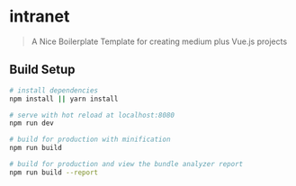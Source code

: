 # intranet

> A Nice Boilerplate Template for creating medium plus Vue.js projects

## Build Setup

``` bash
# install dependencies
npm install || yarn install

# serve with hot reload at localhost:8080
npm run dev

# build for production with minification
npm run build

# build for production and view the bundle analyzer report
npm run build --report
```